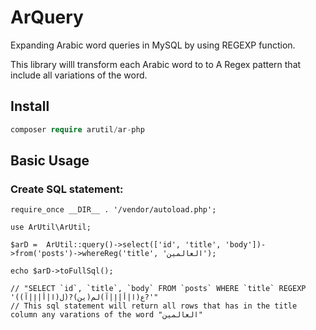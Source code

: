 # ArQuery
 Expanding Arabic word queries in MySQL by using REGEXP function.

 This library willl transform each Arabic word to to A Regex pattern that include all variations of the word.

## Install
```php
composer require arutil/ar-php
```

## Basic Usage

### Create SQL statement:
```
require_once __DIR__ . '/vendor/autoload.php';

use ArUtil\ArUtil;

$arD =  ArUtil::query()->select(['id', 'title', 'body'])->from('posts')->whereReg('title', 'العالمين');

echo $arD->toFullSql();

// "SELECT `id`, `title`, `body` FROM `posts` WHERE `title` REGEXP '((ا|أ|إ|آ)ل)?ع(ا|أ|إ|آ)لم(ين)?'"
// This sql statement will return all rows that has in the title column any varations of the word "العالمين"
```